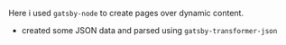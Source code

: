 

Here i used `gatsby-node` to create pages over dynamic content.

*   created some JSON data and parsed using `gatsby-transformer-json`


